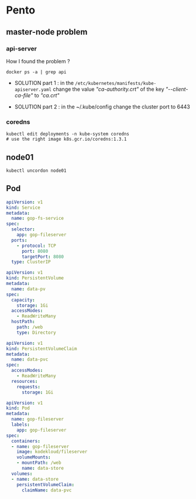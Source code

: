 # Pento

## master-node problem

### api-server

How I found the problem ?

```shell
docker ps -a | grep api
```

- SOLUTION part 1 : in the `/etc/kubernetes/manifests/kube-apiserver.yaml` change the value *"ca-authority.crt"* of the key *"--client-ca-file"* to *"ca.crt"*

- SOLUTION part 2 : in the ~/.kube/config change the cluster port to 6443

### coredns

```shell
kubectl edit deployments -n kube-system coredns
# use the right image k8s.gcr.io/coredns:1.3.1
```

## node01

```shell
kubectl uncordon node01
```


## Pod

```yaml
apiVersion: v1
kind: Service
metadata:
  name: gop-fs-service
spec:
  selector:
    app: gop-fileserver
  ports:
    - protocol: TCP
      port: 8080
      targetPort: 8080
  type: ClusterIP
```

```yaml
apiVersion: v1
kind: PersistentVolume
metadata:
  name: data-pv
spec:
  capacity:
    storage: 1Gi
  accessModes:
    - ReadWriteMany
  hostPath:
    path: /web
    type: Directory
```


```yaml
apiVersion: v1
kind: PersistentVolumeClaim
metadata:
  name: data-pvc
spec:
  accessModes:
    - ReadWriteMany
  resources:
    requests:
      storage: 1Gi
```


```yaml
apiVersion: v1
kind: Pod
metadata:
  name: gop-fileserver
  labels:
    app: gop-fileserver
spec:
  containers:
  - name: gop-fileserver
    image: kodekloud/fileserver
    volumeMounts:
    - mountPath: /web
      name: data-store
  volumes:
  - name: data-store
    persistentVolumeClaim:
      claimName: data-pvc
```
